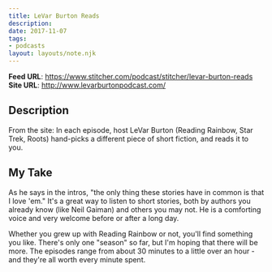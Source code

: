 ```yaml
---
title: LeVar Burton Reads
description:
date: 2017-11-07
tags:
- podcasts
layout: layouts/note.njk
---
```


**Feed URL**: https://www.stitcher.com/podcast/stitcher/levar-burton-reads
**Site URL**: http://www.levarburtonpodcast.com/

## Description
From the site: In each episode, host LeVar Burton (Reading Rainbow, Star Trek, Roots) hand-picks a different piece of short fiction, and reads it to you.

## My Take
As he says in the intros, "the only thing these stories have in common is that I love 'em." It's a great way to listen to short stories, both by authors you already know (like Neil Gaiman) and others you may not. He is a comforting voice and very welcome before or after a long day.

Whether you grew up with Reading Rainbow or not, you'll find something you like. There's only one "season" so far, but I'm hoping that there will be more. The episodes range from about 30 minutes to a little over an hour - and they're all worth every minute spent.
